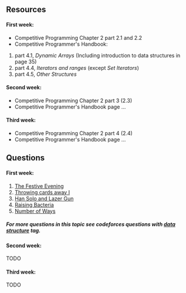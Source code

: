## Resources
#### First week:
* Competitive Programming Chapter 2 part 2.1 and 2.2
* Competitive Programmer's Handbook:
1. part 4.1, *Dynamic Arrays* (Including introduction to data structures in page 35)
2. part 4.4, *Iterators and ranges* (except *Set Iterators*)
3. part 4.5, *Other Structures*

#### Second week:
* Competitive Programming Chapter 2 part 3 (2.3)
* Competitive Programmer's Handbook page ...

#### Third week:
* Competitive Programming Chapter 2 part 4 (2.4)
* Competitive Programmer's Handbook page ...

## Questions
#### First week:
1. [The Festive Evening](https://codeforces.com/problemset/problem/834/B)
2. [Throwing cards away I](https://uva.onlinejudge.org/index.php?option=com_onlinejudge&Itemid=8&category=21&page=show_problem&problem=1876)
3. [Han Solo and Lazer Gun](https://codeforces.com/problemset/problem/514/B)
4. [Raising Bacteria](https://codeforces.com/problemset/problem/579/A)
5. [Number of Ways](https://codeforces.com/problemset/problem/466/C)

##### For more questions in this topic see codeforces questions with [*data structure*](https://codeforces.com/problemset/tags/data%20structures) tag.

#### Second week:
TODO



#### Third week:
TODO
